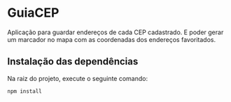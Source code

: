 # GuiaCEP

Aplicação para guardar endereços de cada CEP cadastrado. E poder gerar um marcador no mapa com as coordenadas dos endereços favoritados. 

## Instalação das dependências

Na raiz do projeto, execute o seguinte comando: 

`npm install`
